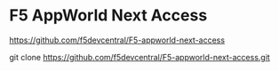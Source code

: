 # F5 AppWorld Next Access

https://github.com/f5devcentral/F5-appworld-next-access

git clone https://github.com/f5devcentral/F5-appworld-next-access.git

